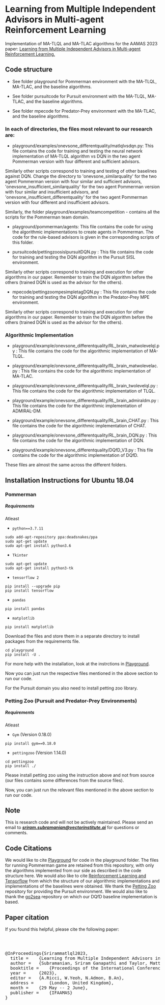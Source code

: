 # Learning from Multiple Independent Advisors in Multi-agent Reinforcement Learning

Implementation of MA-TLQL and MA-TLAC algorithms for the AAMAS 2023 paper: [Learning from Multiple Independent Advisors in Multi-agent Reinforcement Learning.](https://arxiv.org/pdf/2301.11153.pdf)

 
## Code structure


- See folder playground for Pommerman environment with the MA-TLQL, MA-TLAC, and the baseline algorithms.


- See folder pursuitcode for Pursuit environment with the MA-TLQL, MA-TLAC, and the baseline algorithms.

- See folder mpecode for Predator-Prey environment with the MA-TLAC, and the baseline algorithms.



### In each of directories, the files most relevant to our research are:


- playground/examples/onevsone_differentquality/matlqlvsdqn.py:  This file contains the code for training and testing the neural network implementation of MA-TLQL algorithm vs DQN in the two agent Pommerman version with four different and sufficient advisors.

Similarly other scripts correspond to training and testing of other baselines against DQN. Change the directory to 'onevsone\_similarquality' for the two agent Pommerman version with four similar and sufficient advisors, 'onevsone\_insufficient\_similarquality' for the two agent
Pommerman version with four similar and insufficient advisors, and 'onevsone\_insufficient\_differentquality' for the two agent
Pommerman version with four different and insufficient advisors. 


Similarly, the folder playground/examples/teamcompetition - contains all the scripts for the Pommerman team domain.


- playground/pommerman/agents:  This file contains the code for using the algorithmic implementations to create agents in Pommerman. The code for the rule-based advisors is given in the corresponding scripts of this folder.



- pursuitcode/pettingzoosislpursuitDQN.py :  This file contains the code for training and testing the DQN algorithm in the Pursuit SISL environment.

Similarly other scripts correspond to training and execution for other algorithms in our paper. Remember to train the DQN algorithm before the others (trained DQN is used as the advisor for the others).   


 
- mpecode/pettingzoompesimpletagDQN.py :  This file contains the code for training and testing the DQN algorithm in the Predator-Prey MPE environment.

Similarly other scripts correspond to training and execution for other algorithms in our paper. Remember to train the DQN algorithm before the others (trained DQN is used as the advisor for the others).   



### Algorithmic Implementation 


- playground/example/onevsone_differentquality/RL_brain_matwolevelql.py :  This file contains the code for the algorithmic implementation of MA-TLQL.  

- playground/example/onevsone_differentquality/RL_brain_matwolevelac.py :  This file contains the code for the algorithmic implementation of MA-TLAC. 

- playground/example/onevsone_differentquality/RL_brain_twolevelql.py :  This file contains the code for the algorithmic implementation of TLQL.

- playground/example/onevsone_differentquality/RL_brain_admiraldm.py :  This file contains the code for the algorithmic implementation of ADMIRAL-DM. 

- playground/example/onevsone_differentquality/RL_brain_CHAT.py :  This file contains the code for the algorithmic implementation of CHAT. 

- playground/example/onevsone_differentquality/RL_brain_DQN.py :  This file contains the code for the algorithmic implementation of DQN. 

- playground/example/onevsone_differentquality/DQfD_V3.py :  This file contains the code for the algorithmic implementation of DQfD. 

These files are almost the same across the different folders.
  

## Installation Instructions for Ubuntu 18.04



### Pommerman 

##### Requirements

Atleast 

- `python==3.7.11`


```shell
sudo add-apt-repository ppa:deadsnakes/ppa
sudo apt-get update
sudo apt-get install python3.6
```


- `Tkinter`

```shell
sudo apt-get update
sudo apt-get install python3-tk
```


- `tensorflow 2`

```shell
pip install --upgrade pip
pip install tensorflow
```

- `pandas`

```shell
pip install pandas
```
- `matplotlib`

```shell
pip install matplotlib
```

Download the files and store them in a separate directory to install packages from the requirements file. 

```shell
cd playground
pip install -U . 
```


For more help with the installation, look at the instrctions in [Playground](https://github.com/MultiAgentLearning/playground). 

Now you can just run the respective files mentioned in the above section to run our code.


For the Pursuit domain you also need to install petting zoo library. 

### Petting Zoo (Pursuit and Predator-Prey Environments)


##### Requirements

Atleast

- `Gym` (Version 0.18.0)

```shell
pip install gym==0.18.0
```

- `pettingzoo` (Version 1.14.0) 

```shell
cd pettingzoo 
pip install ./
```


Please install petting zoo using the instruction above and not from source (our files contains some differences from the source files). 

Now, you can just run the relevant files mentioned in the above section to run our code. 

## Note

This is research code and will not be actively maintained. Please send an email to ***sriram.subramanian@vectorinstitute.ai*** for questions or comments.


## Code Citations

We would like to cite [Playground](https://github.com/MultiAgentLearning/playground) for code in the playground folder. The files for running Pommerman game are retained from this repository, with only the algorithms implemented from our side as described in the code structure here. 
We would also like to cite [Reinforcement Learning and Tensorflow](https://github.com/MorvanZhou/Reinforcement-learning-with-tensorflow) from which the structure of our algorithmic implementations and implementations of the baselines were obtained. We thank the [Petting Zoo](https://github.com/PettingZoo-Team/PettingZoo) repository for providing the Pursuit environment. We would also like to thank the [go2sea](https://github.com/go2sea/DQfD) repository on which our DQfD baseline implementation is based. 

## Paper citation

If you found this helpful, please cite the following paper:

<pre>



@InProceedings{Srirammatlql2023,
  title = 	 {Learning from Multiple Independent Advisors in Multi-agent Reinforcement Learning},
  author = 	 {Subramanian, Sriram Ganapathi and Taylor, Matthew E. and Larson, Kate and Crowley, Mark} 
  booktitle = 	 {Proceedings of the International Conference on Autonomous Agents and Multi Agent Systems (AAMAS 2023)},
  year = 	 {2023},
  editor = 	 {A.Ricci, W.Yeoh, N.Admon, B.An},
  address = 	 {London, United Kingdom},
  month = 	 {29 May -- 2 June},
  publisher = 	 {IFAAMAS}
}
</pre>

